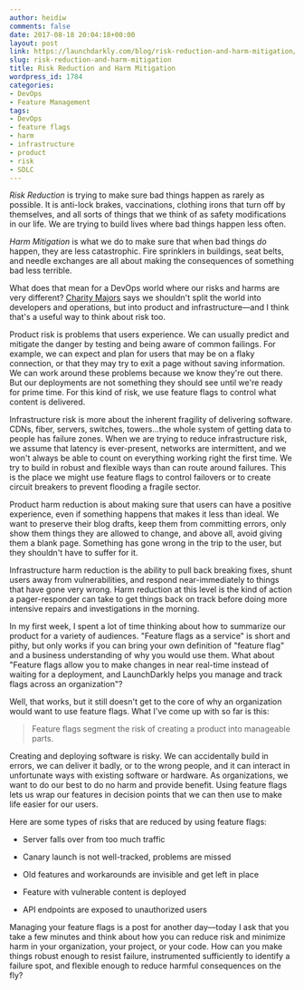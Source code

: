 ```yaml
---
author: heidiw
comments: false
date: 2017-08-18 20:04:18+00:00
layout: post
link: https://launchdarkly.com/blog/risk-reduction-and-harm-mitigation/
slug: risk-reduction-and-harm-mitigation
title: Risk Reduction and Harm Mitigation
wordpress_id: 1784
categories:
- DevOps
- Feature Management
tags:
- DevOps
- feature flags
- harm
- infrastructure
- product
- risk
- SDLC
---
```


_Risk Reduction_ is trying to make sure bad things happen as rarely as possible. It is anti-lock brakes, vaccinations, clothing irons that turn off by themselves, and all sorts of things that we think of as safety modifications in our life. We are trying to build lives where bad things happen less often.

_Harm Mitigation_ is what we do to make sure that when bad things _do_ happen, they are less catastrophic. Fire sprinklers in buildings, seat belts, and needle exchanges are all about making the consequences of something bad less terrible.

What does that mean for a DevOps world where our risks and harms are very different? [Charity Majors](https://twitter.com/mipsytipsy) says we shouldn't split the world into developers and operations, but into product and infrastructure—and I think that's a useful way to think about risk too.

Product risk is problems that users experience. We can usually predict and mitigate the danger by testing and being aware of common failings. For example, we can expect and plan for users that may be on a flaky connection, or that they may try to exit a page without saving information. We can work around these problems because we know they're out there. But our deployments are not something they should see until we're ready for prime time. For this kind of risk, we use feature flags to control what content is delivered.

Infrastructure risk is more about the inherent fragility of delivering software. CDNs, fiber, servers, switches, towers...the whole system of getting data to people has failure zones. When we are trying to reduce infrastructure risk, we assume that latency is ever-present, networks are intermittent, and we won't always be able to count on everything working right the first time. We try to build in robust and flexible ways than can route around failures. This is the place we might use feature flags to control failovers or to create circuit breakers to prevent flooding a fragile sector.

Product harm reduction is about making sure that users can have a positive experience, even if something happens that makes it less than ideal. We want to preserve their blog drafts, keep them from committing errors, only show them things they are allowed to change, and above all, avoid giving them a blank page. Something has gone wrong in the trip to the user, but they shouldn't have to suffer for it.

Infrastructure harm reduction is the ability to pull back breaking fixes, shunt users away from vulnerabilities, and respond near-immediately to things that have gone very wrong. Harm reduction at this level is the kind of action a pager-responder can take to get things back on track before doing more intensive repairs and investigations in the morning.

In my first week, I spent a lot of time thinking about how to summarize our product for a variety of audiences. "Feature flags as a service" is short and pithy, but only works if you can bring your own definition of "feature flag" and a business understanding of why you would use them. What about "Feature flags allow you to make changes in near real-time instead of waiting for a deployment, and LaunchDarkly helps you manage and track flags across an organization"? 

Well, that works, but it still doesn't get to the core of why an organization would want to use feature flags. What I've come up with so far is this:


<blockquote>Feature flags segment the risk of creating a product into manageable parts.</blockquote>


Creating and deploying software is risky. We can accidentally build in errors, we can deliver it badly, or to the wrong people, and it can interact in unfortunate ways with existing software or hardware. As organizations, we want to do our best to do no harm and provide benefit. Using feature flags lets us wrap our features in decision points that we can then use to make life easier for our users.

Here are some types of risks that are reduced by using feature flags:



 	
  * Server falls over from too much traffic

 	
  * Canary launch is not well-tracked, problems are missed

 	
  * Old features and workarounds are invisible and get left in place

 	
  * Feature with vulnerable content is deployed

 	
  * API endpoints are exposed to unauthorized users


Managing your feature flags is a post for another day—today I ask that you take a few minutes and think about how you can reduce risk and minimize harm in your organization, your project, or your code. How can you make things robust enough to resist failure, instrumented sufficiently to identify a failure spot, and flexible enough to reduce harmful consequences on the fly?
